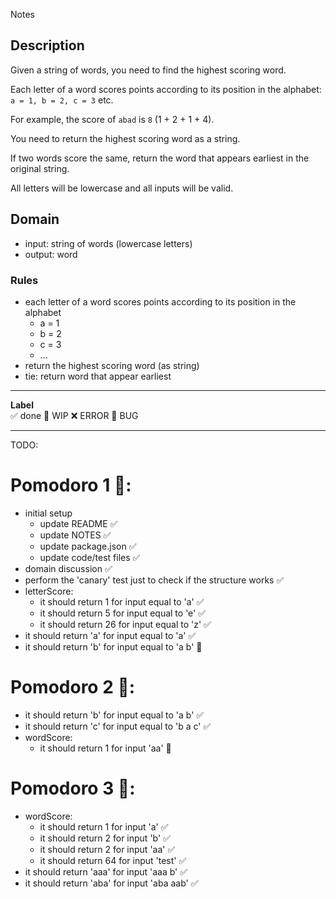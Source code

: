  Notes

## Description

Given a string of words, you need to find the highest scoring word.

Each letter of a word scores points according to its position in the alphabet: `a = 1, b = 2, c = 3` etc.

For example, the score of `abad` is `8` (1 + 2 + 1 + 4).

You need to return the highest scoring word as a string.

If two words score the same, return the word that appears earliest in the original string.

All letters will be lowercase and all inputs will be valid.

## Domain

- input: string of words (lowercase letters)
- output: word 

### Rules

- each letter of a word scores points according to its position in the alphabet
    - a = 1
    - b = 2
    - c = 3
    - ...
- return the highest scoring word (as string)
- tie: return word that appear earliest

---

**Label**  
✅ done 🚧 WIP ❌ ERROR 🐛 BUG

---

TODO:

# Pomodoro 1 🍅:

- initial setup
  - update README ✅
  - update NOTES ✅
  - update package.json ✅
  - update code/test files ✅
- domain discussion ✅
- perform the 'canary' test just to check if the structure works ✅
- letterScore:
    - it should return 1 for input equal to 'a' ✅
    - it should return 5 for input equal to 'e' ✅
    - it should return 26 for input equal to 'z' ✅
- it should return 'a' for input equal to 'a' ✅
- it should return 'b' for input equal to 'a b' 🚧

# Pomodoro 2 🍅:

- it should return 'b' for input equal to 'a b' ✅ 
- it should return 'c' for input equal to 'b a c' ✅
- wordScore:
  - it should return 1 for input 'aa' 🚧

# Pomodoro 3 🍅:

- wordScore:
  - it should return 1 for input 'a' ✅
  - it should return 2 for input 'b' ✅
  - it should return 2 for input 'aa' ✅
  - it should return 64 for input 'test' ✅
- it should return 'aaa' for input 'aaa b' ✅
- it should return 'aba' for input 'aba aab' ✅